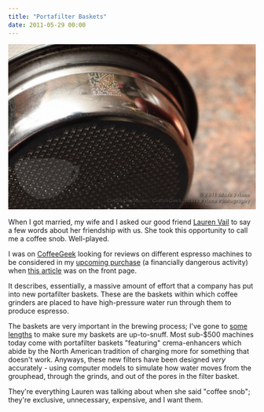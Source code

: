 ```yaml
---
title: "Portafilter Baskets"
date: 2011-05-29 00:00
---
```


<import><img src="/img/import/blog/2011/05/portafilter-baskets/4CC31DC5F5574778BFDA66F452C06F17.jpg" class="img-responsive"><p>When I got married, my wife and I asked our good friend <a href="http://twitter.com/#!/laurenevail" target="_blank">Lauren Vail</a> to say a few words about her friendship with us. She took this opportunity to call me a coffee snob. Well-played.</p>
<p>I was on <a href="http://coffeegeek.com/" target="_blank">CoffeeGeek</a> looking for reviews on different espresso machines to be considered in my <a href="http://ashfurrow.com/index.php/2011/05/new-espresso-machine/">upcoming purchase</a> (a financially dangerous activity) when <a href="http://coffeegeek.com/opinions/markprince/04-29-2011" target="_blank">this article</a> was on the front page.</p>
<p>It describes, essentially, a massive amount of effort that a company has put into new portafilter baskets. These are the baskets within which coffee grinders are placed to have high-pressure water run through them to produce espresso.</p>
<p>The baskets are very important in the brewing process; I've gone to <a href="http://atteroignorantiam.blogspot.com/2010/10/new-portafilter-baskets-have-arrived.html">some lengths</a> to make sure my baskets are up-to-snuff. Most sub-$500 machines today come with portafilter baskets "featuring" crema-enhancers which abide by the North American tradition of charging more for something that doesn't work. Anyways, these new filters have been designed <em>very</em> accurately - using computer models to simulate how water moves from the grouphead, through the grinds, and out of the pores in the filter basket.</p>
<p>They're everything Lauren was talking about when she said "coffee snob"; they're exclusive, unnecessary, expensive, and I want them.</p></import>

<!-- more -->

